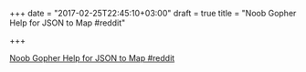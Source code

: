 +++
date = "2017-02-25T22:45:10+03:00"
draft = true
title = "Noob Gopher Help for JSON to Map  #reddit"

+++

<p><a href="https://t.co/7cOt5pdCHK">Noob Gopher Help for JSON to Map  #reddit</a></p>
